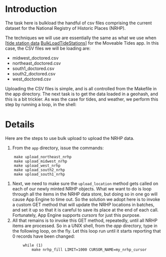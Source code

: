 # Introduction #

The task here is bulkload the handful of csv files comprising the current dataset for the National Registry of Historic Places (NRHP).

The techniques we will use are essentially the same as what we use when [[tide station data](uploading.md) [BulkLoadTideStations](BulkLoadTideStations.md)] for the Moveable Tides app.
In this case, the CSV files we will be loading are:

  * midwest\_doctored.csv
  * northeast\_doctored.csv
  * south1\_doctored.csv
  * south2\_doctored.csv
  * west\_doctored.csv

Uploading the CSV files is simple, and is all controlled from the Makefile in the app directory. The next task is to get the data loaded in a geohash, and this is a bit trickier. As was the case for tides, and weather, we perform this step by running a loop, in the shell:

# Details #

Here are the steps to use bulk upload to upload the NRHP data.

  1. From the  `app` directory, issue the commands:
```
	make upload_northeast_nrhp
	make upload_midwest_nrhp
	make upload_west_nrhp
	make upload_south2_nrhp
	make upload_south1_nrhp
```

  1. Next, we need to make sure the `upload_location` method gets called on each of our newly minted NRHP objects. What we want to do is loop through all the items in the NRHP data store, but doing so in one go will cause App Engine to time out. So the solution we adopt here is to invoke a custom GET method that will update the NRHP locations in batches, and set it up so that it is careful to save its place at the end of each call. Fortunately, App Engine supports _cursors_ for just this purpose.
  1. All that remains is to invoke this GET method, repeatedly, until all NRHP items are processed. So in a UNIX shell, from the _app_ directory, type in the following loop, on the fly. Let this loop run until it starts reporting that 0 records have been changed:
```
        while (1)
            make nrhp_fill LIMIT=1000 CURSOR_NAME=my_nrhp_cursor
```
